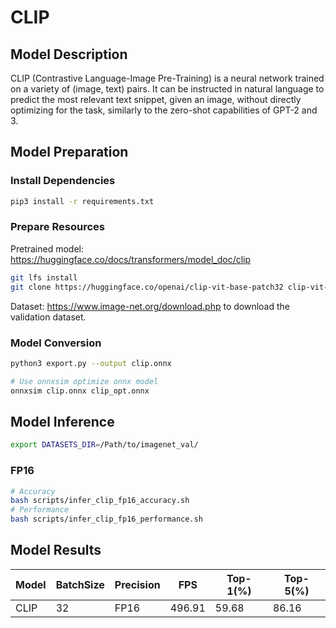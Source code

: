# CLIP

## Model Description

CLIP (Contrastive Language-Image Pre-Training) is a neural network trained on a variety of (image, text) pairs. It can be instructed in natural language to predict the most relevant text snippet, given an image, without directly optimizing for the task, similarly to the zero-shot capabilities of GPT-2 and 3.

## Model Preparation

### Install Dependencies

```bash
pip3 install -r requirements.txt
```

### Prepare Resources

Pretrained model: <https://huggingface.co/docs/transformers/model_doc/clip>

```bash
git lfs install
git clone https://huggingface.co/openai/clip-vit-base-patch32 clip-vit-base-patch32
```

Dataset: <https://www.image-net.org/download.php> to download the validation dataset.

### Model Conversion

```bash
python3 export.py --output clip.onnx

# Use onnxsim optimize onnx model
onnxsim clip.onnx clip_opt.onnx
```

## Model Inference

```bash
export DATASETS_DIR=/Path/to/imagenet_val/
```

### FP16

```bash
# Accuracy
bash scripts/infer_clip_fp16_accuracy.sh
# Performance
bash scripts/infer_clip_fp16_performance.sh
```

## Model Results

Model |BatchSize  |Precision |FPS       |Top-1(%)  |Top-5(%)
------|-----------|----------|----------|----------|--------
CLIP  |    32     |   FP16   | 496.91   |  59.68   | 86.16
